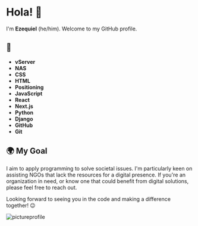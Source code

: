 # Hola! 👋

I'm **Ezequiel** (he/him). Welcome to my GitHub profile.



## 🌱 
- **vServer**
- **NAS**
- **CSS**
- **HTML**
- **Positioning**
- **JavaScript**
- **React**
- **Next.js**
- **Python**
- **Django**
- **GitHub**
- **Git**

## 🌍 My Goal
I aim to apply programming to solve societal issues. I'm particularly keen on assisting NGOs that lack the resources for a digital presence. If you're an organization in need, or know one that could benefit from digital solutions, please feel free to reach out.

Looking forward to seeing you in the code and making a difference together! 😉


![pictureprofile](https://gifdb.com/images/thumbnail/coding-animated-laptop-flow-stream-ja04010rm5o68zfk.gif)
<!--
**ezecodo/ezecodo** is a ✨ _special_ ✨ repository because its `README.md` (this file) appears on your GitHub profile.

Here are some ideas to get you started:

- 🔭 I’m currently working on ...
- 🌱 I’m currently learning ...
- 👯 I’m looking to collaborate on ...
- 🤔 I’m looking for help with ...
- 💬 Ask me about ...
- 📫 How to reach me: ...
- 😄 Pronouns: ...
- ⚡ Fun fact: ...
-->
